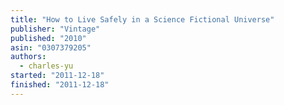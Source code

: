 ```yaml
---
title: "How to Live Safely in a Science Fictional Universe"
publisher: "Vintage"
published: "2010"
asin: "0307379205"
authors:
  - charles-yu
started: "2011-12-18"
finished: "2011-12-18"
---
```

